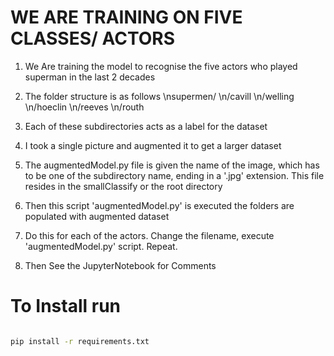 # WE ARE TRAINING ON FIVE CLASSES/ ACTORS 
1. We Are training the model to recognise the five actors who played superman in the last 2 decades
2. The folder structure is as follows
            \nsupermen/
                \n/cavill
                \n/welling
               \n/hoeclin
                \n/reeves
                \n/routh

3. Each of these subdirectories acts as a label for the dataset
4. I took a single picture and augmented it to get a larger dataset
5. The augmentedModel.py file is given the name of the image, which has to be one of the subdirectory name, ending in a '.jpg' extension. This file resides in the smallClassify or the root directory
6. Then this script 'augmentedModel.py' is executed the folders are populated with augmented dataset
7. Do this for each of the actors. Change the filename, execute 'augmentedModel.py' script. Repeat.
8. Then See the JupyterNotebook for Comments


# To Install run

```bash

pip install -r requirements.txt
```
